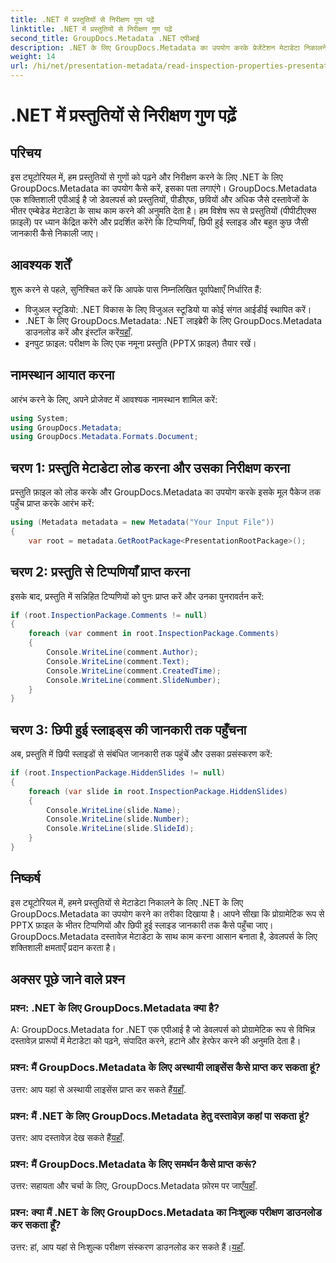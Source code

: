 ```yaml
---
title: .NET में प्रस्तुतियों से निरीक्षण गुण पढ़ें
linktitle: .NET में प्रस्तुतियों से निरीक्षण गुण पढ़ें
second_title: GroupDocs.Metadata .NET एपीआई
description: .NET के लिए GroupDocs.Metadata का उपयोग करके प्रेजेंटेशन मेटाडेटा निकालने का तरीका जानें। टिप्पणियों, छिपी हुई स्लाइडों और अधिक प्रोग्रामेटिक रूप से एक्सेस करें।
weight: 14
url: /hi/net/presentation-metadata/read-inspection-properties-presentations/
---
```


# .NET में प्रस्तुतियों से निरीक्षण गुण पढ़ें

## परिचय
इस ट्यूटोरियल में, हम प्रस्तुतियों से गुणों को पढ़ने और निरीक्षण करने के लिए .NET के लिए GroupDocs.Metadata का उपयोग कैसे करें, इसका पता लगाएंगे। GroupDocs.Metadata एक शक्तिशाली एपीआई है जो डेवलपर्स को प्रस्तुतियों, पीडीएफ, छवियों और अधिक जैसे दस्तावेजों के भीतर एम्बेडेड मेटाडेटा के साथ काम करने की अनुमति देता है। हम विशेष रूप से प्रस्तुतियों (पीपीटीएक्स फ़ाइलें) पर ध्यान केंद्रित करेंगे और प्रदर्शित करेंगे कि टिप्पणियाँ, छिपी हुई स्लाइड और बहुत कुछ जैसी जानकारी कैसे निकाली जाए।
## आवश्यक शर्तें
शुरू करने से पहले, सुनिश्चित करें कि आपके पास निम्नलिखित पूर्वापेक्षाएँ निर्धारित हैं:
- विजुअल स्टूडियो: .NET विकास के लिए विजुअल स्टूडियो या कोई संगत आईडीई स्थापित करें।
-  .NET के लिए GroupDocs.Metadata: .NET लाइब्रेरी के लिए GroupDocs.Metadata डाउनलोड करें और इंस्टॉल करें[यहाँ](https://releases.groupdocs.com/metadata/net/).
- इनपुट फ़ाइल: परीक्षण के लिए एक नमूना प्रस्तुति (PPTX फ़ाइल) तैयार रखें।
## नामस्थान आयात करना
आरंभ करने के लिए, अपने प्रोजेक्ट में आवश्यक नामस्थान शामिल करें:
```csharp
using System;
using GroupDocs.Metadata;
using GroupDocs.Metadata.Formats.Document;
```
## चरण 1: प्रस्तुति मेटाडेटा लोड करना और उसका निरीक्षण करना
प्रस्तुति फ़ाइल को लोड करके और GroupDocs.Metadata का उपयोग करके इसके मूल पैकेज तक पहुँच प्राप्त करके आरंभ करें:
```csharp
using (Metadata metadata = new Metadata("Your Input File"))
{
    var root = metadata.GetRootPackage<PresentationRootPackage>();
```
## चरण 2: प्रस्तुति से टिप्पणियाँ प्राप्त करना
इसके बाद, प्रस्तुति में सन्निहित टिप्पणियों को पुनः प्राप्त करें और उनका पुनरावर्तन करें:
```csharp
if (root.InspectionPackage.Comments != null)
{
    foreach (var comment in root.InspectionPackage.Comments)
    {
        Console.WriteLine(comment.Author);
        Console.WriteLine(comment.Text);
        Console.WriteLine(comment.CreatedTime);
        Console.WriteLine(comment.SlideNumber);
    }
}
```
## चरण 3: छिपी हुई स्लाइड्स की जानकारी तक पहुँचना
अब, प्रस्तुति में छिपी स्लाइडों से संबंधित जानकारी तक पहुंचें और उसका प्रसंस्करण करें:
```csharp
if (root.InspectionPackage.HiddenSlides != null)
{
    foreach (var slide in root.InspectionPackage.HiddenSlides)
    {
        Console.WriteLine(slide.Name);
        Console.WriteLine(slide.Number);
        Console.WriteLine(slide.SlideId);
    }
}
```
## निष्कर्ष
इस ट्यूटोरियल में, हमने प्रस्तुतियों से मेटाडेटा निकालने के लिए .NET के लिए GroupDocs.Metadata का उपयोग करने का तरीका दिखाया है। आपने सीखा कि प्रोग्रामेटिक रूप से PPTX फ़ाइल के भीतर टिप्पणियों और छिपी हुई स्लाइड जानकारी तक कैसे पहुँचा जाए। GroupDocs.Metadata दस्तावेज़ मेटाडेटा के साथ काम करना आसान बनाता है, डेवलपर्स के लिए शक्तिशाली क्षमताएँ प्रदान करता है।

## अक्सर पूछे जाने वाले प्रश्न
### प्रश्न: .NET के लिए GroupDocs.Metadata क्या है?
A: GroupDocs.Metadata for .NET एक एपीआई है जो डेवलपर्स को प्रोग्रामेटिक रूप से विभिन्न दस्तावेज़ प्रारूपों में मेटाडेटा को पढ़ने, संपादित करने, हटाने और हेरफेर करने की अनुमति देता है।
### प्रश्न: मैं GroupDocs.Metadata के लिए अस्थायी लाइसेंस कैसे प्राप्त कर सकता हूं?
 उत्तर: आप यहां से अस्थायी लाइसेंस प्राप्त कर सकते हैं[यहाँ](https://purchase.groupdocs.com/temporary-license/).
### प्रश्न: मैं .NET के लिए GroupDocs.Metadata हेतु दस्तावेज़ कहां पा सकता हूं?
 उत्तर: आप दस्तावेज़ देख सकते हैं[यहाँ](https://tutorials.groupdocs.com/metadata/net/).
### प्रश्न: मैं GroupDocs.Metadata के लिए समर्थन कैसे प्राप्त करूं?
 उत्तर: सहायता और चर्चा के लिए, GroupDocs.Metadata फ़ोरम पर जाएँ[यहाँ](https://forum.groupdocs.com/c/metadata/14).
### प्रश्न: क्या मैं .NET के लिए GroupDocs.Metadata का निःशुल्क परीक्षण डाउनलोड कर सकता हूँ?
 उत्तर: हां, आप यहां से निःशुल्क परीक्षण संस्करण डाउनलोड कर सकते हैं।[यहाँ](https://releases.groupdocs.com/).